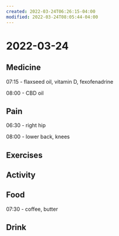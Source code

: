 ```yaml
---
created: 2022-03-24T06:26:15-04:00
modified: 2022-03-24T08:05:44-04:00
---
```


# 2022-03-24

## Medicine

07:15 - flaxseed oil, vitamin D, fexofenadrine

08:00 - CBD oil

## Pain

06:30 - right hip

08:00 - lower back, knees


## Exercises


## Activity


## Food

07:30 - coffee, butter


## Drink
